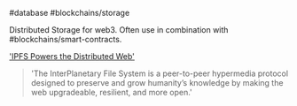 #database
#blockchains/storage 

Distributed Storage for web3. Often use in combination with #blockchains/smart-contracts.

['IPFS Powers the Distributed Web']('https://ipfs.tech')
> 'The InterPlanetary File System is a peer-to-peer hypermedia protocol designed to preserve and grow humanity’s knowledge by making the web upgradeable, resilient, and more open.'

